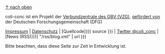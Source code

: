 [↑ nach oben](#top)

coli-conc ist ein Projekt der [Verbundzentrale des GBV (VZG)](https://www.gbv.de/), [gefördert von](http://gepris.dfg.de/gepris/projekt/276843344) der Deutschen Forschungsgemeinschaft (DFG)

[Impressum](https://www.gbv.de/impressum)
| [Datenschutz](https://www.gbv.de/datenschutz)
| [Quellcode]({{ source }})
| [Twitter @coli_conc](https://twitter.com/coli_conc)
| [News (RSS)]({{ "/rss/blog.xml" | url }})

Bitte beachten, dass diese Seite zur Zeit in Entwicklung ist.
